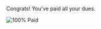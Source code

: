 Congrats! You've paid all your dues.

![100% Paid](/badges/assets/images/hundred_percent_paid.png "100% Paid")
